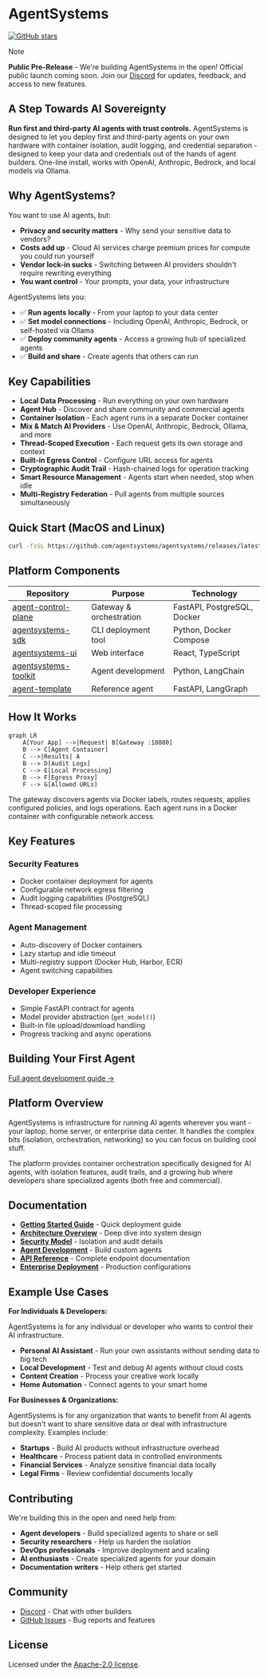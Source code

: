 # AgentSystems

[![GitHub stars](https://img.shields.io/github/stars/agentsystems/agentsystems?style=flat-square&logo=github)](https://github.com/agentsystems/agentsystems/stargazers)

> [!NOTE]
> **Public Pre-Release** - We're building AgentSystems in the open! Official public launch coming soon.
> Join our [Discord](https://discord.com/invite/bXgbDNpj) for updates, feedback, and access to new features.

## A Step Towards AI Sovereignty

**Run first and third-party AI agents with trust controls.** AgentSystems is designed to let you deploy first and third-party agents on your own hardware with container isolation, audit logging, and credential separation - designed to keep your data and credentials out of the hands of agent builders. One-line install, works with OpenAI, Anthropic, Bedrock, and local models via Ollama.

## Why AgentSystems?

You want to use AI agents, but:
- **Privacy and security matters** - Why send your sensitive data to vendors?
- **Costs add up** - Cloud AI services charge premium prices for compute you could run yourself
- **Vendor lock-in sucks** - Switching between AI providers shouldn't require rewriting everything
- **You want control** - Your prompts, your data, your infrastructure

AgentSystems lets you:
- ✅ **Run agents locally** - From your laptop to your data center
- ✅ **Set model connections** - Including OpenAI, Anthropic, Bedrock, or self-hosted via Ollama
- ✅ **Deploy community agents** - Access a growing hub of specialized agents
- ✅ **Build and share** - Create agents that others can run

## Key Capabilities

- **Local Data Processing** - Run everything on your own hardware
- **Agent Hub** - Discover and share community and commercial agents
- **Container Isolation** - Each agent runs in a separate Docker container
- **Mix & Match AI Providers** - Use OpenAI, Anthropic, Bedrock, Ollama, and more
- **Thread-Scoped Execution** - Each request gets its own storage and context
- **Built-in Egress Control** - Configure URL access for agents
- **Cryptographic Audit Trail** - Hash-chained logs for operation tracking
- **Smart Resource Management** - Agents start when needed, stop when idle
- **Multi-Registry Federation** - Pull agents from multiple sources simultaneously

## Quick Start (MacOS and Linux)

```bash
curl -fsSL https://github.com/agentsystems/agentsystems/releases/latest/download/install.sh | sh
```

## Platform Components

| Repository | Purpose | Technology |
|------------|---------|------------|
| [agent-control-plane](https://github.com/agentsystems/agent-control-plane) | Gateway & orchestration | FastAPI, PostgreSQL, Docker |
| [agentsystems-sdk](https://github.com/agentsystems/agentsystems-sdk) | CLI deployment tool | Python, Docker Compose |
| [agentsystems-ui](https://github.com/agentsystems/agentsystems-ui) | Web interface | React, TypeScript |
| [agentsystems-toolkit](https://github.com/agentsystems/agentsystems-toolkit) | Agent development | Python, LangChain |
| [agent-template](https://github.com/agentsystems/agent-template) | Reference agent | FastAPI, LangGraph |

## How It Works

```mermaid
graph LR
    A[Your App] -->|Request| B[Gateway :18080]
    B --> C[Agent Container]
    C -->|Results| A
    B --> D[Audit Logs]
    C --> E[Local Processing]
    B --> F[Egress Proxy]
    F --> G[Allowed URLs]
```

The gateway discovers agents via Docker labels, routes requests, applies configured policies, and logs operations. Each agent runs in a Docker container with configurable network access.

## Key Features

### Security Features
- Docker container deployment for agents
- Configurable network egress filtering
- Audit logging capabilities (PostgreSQL)
- Thread-scoped file processing

### Agent Management  
- Auto-discovery of Docker containers
- Lazy startup and idle timeout
- Multi-registry support (Docker Hub, Harbor, ECR)
- Agent switching capabilities

### Developer Experience
- Simple FastAPI contract for agents
- Model provider abstraction (`get_model()`)
- Built-in file upload/download handling
- Progress tracking and async operations

## Building Your First Agent

[Full agent development guide →](https://docs.agentsystems.ai/agents)

## Platform Overview

AgentSystems is infrastructure for running AI agents wherever you want - your laptop, home server, or enterprise data center. It handles the complex bits (isolation, orchestration, networking) so you can focus on building cool stuff.

The platform provides container orchestration specifically designed for AI agents, with isolation features, audit trails, and a growing hub where developers share specialized agents (both free and commercial).

## Documentation

- **[Getting Started Guide](https://docs.agentsystems.ai/quickstart)** - Quick deployment guide
- **[Architecture Overview](https://docs.agentsystems.ai/architecture)** - Deep dive into system design
- **[Security Model](https://docs.agentsystems.ai/security)** - Isolation and audit details
- **[Agent Development](https://docs.agentsystems.ai/agents)** - Build custom agents
- **[API Reference](https://docs.agentsystems.ai/api)** - Complete endpoint documentation
- **[Enterprise Deployment](https://docs.agentsystems.ai/enterprise)** - Production configurations

## Example Use Cases

**For Individuals & Developers:**

AgentSystems is for any individual or developer who wants to control their AI infrastructure.

- **Personal AI Assistant** - Run your own assistants without sending data to big tech
- **Local Development** - Test and debug AI agents without cloud costs
- **Content Creation** - Process your creative work locally
- **Home Automation** - Connect agents to your smart home

**For Businesses & Organizations:**

AgentSystems is for any organization that wants to benefit from AI agents but doesn't want to share sensitive data or deal with infrastructure complexity. Examples include:

- **Startups** - Build AI products without infrastructure overhead
- **Healthcare** - Process patient data in controlled environments
- **Financial Services** - Analyze sensitive financial data locally
- **Legal Firms** - Review confidential documents locally

## Contributing

We're building this in the open and need help from:
- **Agent developers** - Build specialized agents to share or sell
- **Security researchers** - Help us harden the isolation
- **DevOps professionals** - Improve deployment and scaling
- **AI enthusiasts** - Create specialized agents for your domain
- **Documentation writers** - Help others get started

## Community

- [Discord](https://discord.com/invite/bXgbDNpj) - Chat with other builders
- [GitHub Issues](https://github.com/agentsystems/agentsystems/issues) - Bug reports and features

## License

Licensed under the [Apache-2.0 license](./LICENSE).